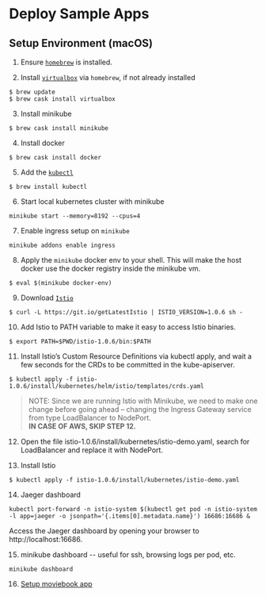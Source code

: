 # Deploy Sample Apps

## Setup Environment (macOS)

1. Ensure [`homebrew`](https://brew.sh) is installed.

2. Install [`virtualbox`](https://www.virtualbox.org/wiki/VirtualBox) via `homebrew`, if not already installed  
```
$ brew update
$ brew cask install virtualbox
```
3. Install minikube  
```
$ brew cask install minikube
```

4. Install docker  
```
$ brew cask install docker
```

5. Add the [`kubectl`](https://kubernetes.io/docs/reference/kubectl/overview/)  
```
$ brew install kubectl
```

6. Start local kubernetes cluster with minikube  
```
minikube start --memory=8192 --cpus=4
```

7. Enable ingress setup on `minikube`  
```
minikube addons enable ingress
```

8. Apply the `minikube` docker env to your shell. This will make the host
docker use the docker registry inside the minikube vm.  
```
$ eval $(minikube docker-env)
```

9. Download [`Istio`](https://istio.io/)  
```
$ curl -L https://git.io/getLatestIstio | ISTIO_VERSION=1.0.6 sh -
```

10. Add Istio to PATH variable to make it easy to access Istio binaries.  
```
$ export PATH=$PWD/istio-1.0.6/bin:$PATH
```

11. Install Istio’s Custom Resource Definitions via kubectl apply, and wait a few seconds for the CRDs to be committed in the kube-apiserver.  
```
$ kubectl apply -f istio-1.0.6/install/kubernetes/helm/istio/templates/crds.yaml
```

> NOTE: Since we are running Istio with Minikube, we need to make one change before going ahead – changing the Ingress Gateway service from type LoadBalancer to NodePort.  
<b> IN CASE OF AWS, SKIP STEP 12. </b>

12. Open the file istio-1.0.6/install/kubernetes/istio-demo.yaml, search for LoadBalancer and replace it with NodePort.

13. Install Istio  
```
$ kubectl apply -f istio-1.0.6/install/kubernetes/istio-demo.yaml
```

14. Jaeger dashboard
```
kubectl port-forward -n istio-system $(kubectl get pod -n istio-system -l app=jaeger -o jsonpath='{.items[0].metadata.name}') 16686:16686 &
```
Access the Jaeger dashboard by opening your browser to http://localhost:16686.

15. minikube dashboard -- useful for ssh, browsing logs per pod, etc.
```
minikube dashboard
```

16. [Setup moviebook app](moviebook/README.md)
